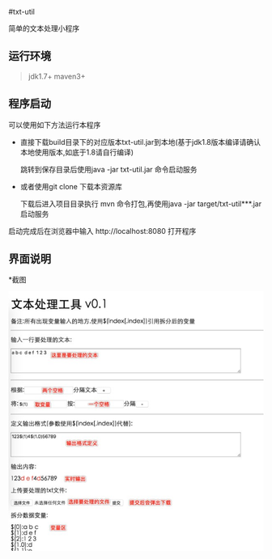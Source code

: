 #txt-util

简单的文本处理小程序

## 运行环境
>jdk1.7+
>maven3+

## 程序启动
可以使用如下方法运行本程序

* 直接下载build目录下的对应版本txt-util.jar到本地(基于jdk1.8版本编译请确认本地使用版本,如底于1.8请自行编译)

    跳转到保存目录后使用java -jar txt-util.jar 命令启动服务

* 或者使用git clone 下载本资源库

    下载后进入项目目录执行 mvn 命令打包,再使用java -jar target/txt-util***.jar 启动服务

启动完成后在浏览器中输入 http://localhost:8080 打开程序

## 界面说明
*截图

![界面](build/vm.png)
